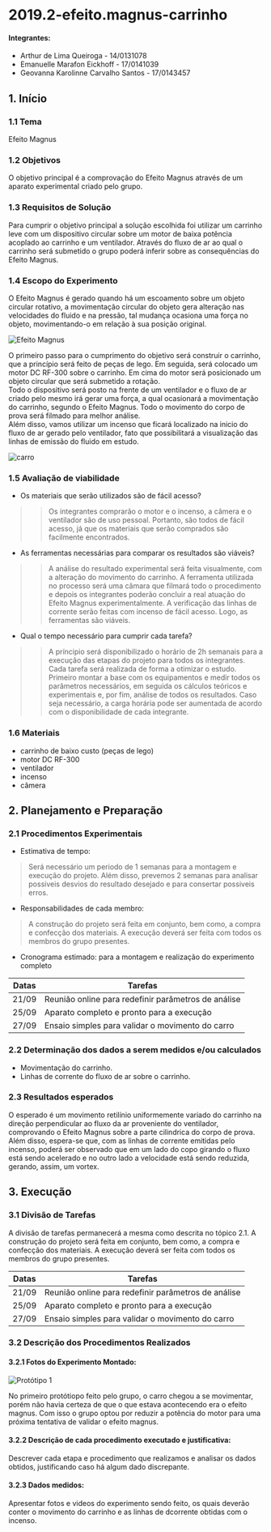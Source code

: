 # 2019.2-efeito.magnus-carrinho

#### Integrantes: 
* Arthur de Lima Queiroga - 14/0131078
* Emanuelle Marafon Eickhoff - 17/0141039
* Geovanna Karolinne Carvalho Santos - 17/0143457

## 1. Início

### 1.1 Tema  
Efeito Magnus

### 1.2 Objetivos

 O objetivo principal é a comprovação do Efeito Magnus através de um aparato experimental criado pelo grupo.

### 1.3 Requisitos de Solução

 Para cumprir o objetivo principal a solução escolhida foi utilizar um carrinho leve com um dispositivo circular sobre um motor de baixa potência acoplado ao carrinho e um ventilador. Através do fluxo de ar ao qual o carrinho será submetido o grupo poderá inferir sobre as consequências do Efeito Magnus. 
 
 ### 1.4 Escopo do Experimento
 
  O Efeito Magnus é gerado quando há um escoamento sobre um objeto circular rotativo, a movimentação circular do objeto gera alteração nas velocidades do fluido e na pressão, tal mudança ocasiona uma força no objeto, movimentando-o em relação à sua posição original.
  
  ![Efeito Magnus](https://img2.gratispng.com/20180808/frf/kisspng-magnus-effect-lift-fluid-drag-force-baseball-physics-real-curves-and-dead-balls-5b6ad39464b8a7.6833949815337276364126.jpg)
  
  O primeiro passo para o cumprimento do objetivo será construir o carrinho, que a princípio será feito de peças de lego. Em seguida, será colocado um motor DC RF-300 sobre o carrinho. Em cima do motor será posicionado um objeto circular que será submetido a rotação.  
  Todo o dispositivo será posto na frente de um ventilador e o fluxo de ar criado pelo mesmo irá gerar uma força, a qual ocasionará a movimentação do carrinho, segundo o Efeito Magnus. Todo o movimento do corpo de prova será filmado para melhor análise.  
  Além disso, vamos utilizar um incenso que ficará localizado na inicio do fluxo de ar gerado pelo ventilador, fato que possibilitará a visualização das linhas de emissão do fluido em estudo.
  
  ![carro](https://user-images.githubusercontent.com/54364084/65377090-0e92c300-dc7e-11e9-99bd-3d595f86fec7.png)
  
### 1.5 Avaliação de viabilidade
* Os materiais que serão utilizados são de fácil acesso?
>>Os integrantes comprarão o motor e o incenso, a câmera e o ventilador são de uso pessoal. Portanto, são todos de fácil acesso, já que os materiais que serão comprados são facilmente encontrados.
* As ferramentas necessárias para comparar os resultados são viáveis?  
>>A análise do resultado experimental será feita visualmente, com a alteração do movimento do carrinho. A ferramenta utilizada no processo será uma câmara que filmará todo o procedimento e depois os integrantes poderão concluir a real atuação do Efeito Magnus experimentalmente. A verificação das linhas de corrente serão feitas com incenso de fácil acesso. Logo, as ferramentas são viáveis.  
* Qual o tempo necessário para cumprir cada tarefa?
>>A príncipio será disponibilizado o horário de 2h semanais para a execução das etapas do projeto para todos os integrantes. Cada tarefa será realizada de forma a otimizar o estudo. Primeiro montar a base com os equipamentos e medir todos os parâmetros necessários, em seguida os cálculos teóricos e experimentais e, por fim, análise de todos os resultados. Caso seja necessário, a carga horária pode ser aumentada de acordo com o disponibilidade de cada integrante. 

### 1.6 Materiais 
* carrinho de baixo custo (peças de lego)
* motor DC RF-300
* ventilador
* incenso
* câmera


## 2. Planejamento e Preparação
### 2.1 Procedimentos Experimentais

* Estimativa de tempo:
>Será necessário um periodo de 1 semanas para a montagem e execução do projeto. Além disso, prevemos 2 semanas para analisar possiveis desvios do resultado desejado e para consertar possiveis erros.
 
* Responsabilidades de cada membro:
>A construção do projeto será feita em conjunto, bem como, a compra e confecção dos materiais. A execução deverá ser feita com todos os membros do grupo presentes.

* Cronograma estimado: para a montagem e realização do experimento completo

Datas | Tarefas
------|--------
21/09 | Reunião online para redefinir parâmetros de análise
25/09 | Aparato completo e pronto para a execução
27/09 | Ensaio simples para validar o movimento do carro


### 2.2 Determinação dos dados a serem medidos e/ou calculados

* Movimentação do carrinho.
* Linhas de corrente do fluxo de ar sobre o carrinho.

### 2.3 Resultados esperados 

<p> O esperado é um movimento retilínio uniformemente variado do carrinho na direção perpendicular ao fluxo da ar proveniente do ventilador, comprovando o Efeito Magnus sobre a parte cilindrica do corpo de prova. Além disso, espera-se que, com as linhas de corrente emitidas pelo incenso, poderá ser observado que em um lado do copo girando o fluxo está sendo acelerado e no outro lado a velocidade está sendo reduzida, gerando, assim, um vortex.</p>  

## 3. Execução

### 3.1 Divisão de Tarefas  

</p> A divisão de tarefas permanecerá a mesma como descrita no tópico 2.1. A construção do projeto será feita em conjunto, bem como, a compra e confecção dos materiais. A execução deverá ser feita com todos os membros do grupo presentes.</p>

Datas | Tarefas
------|--------
21/09 | Reunião online para redefinir parâmetros de análise
25/09 | Aparato completo e pronto para a execução
27/09 | Ensaio simples para validar o movimento do carro

### 3.2 Descrição dos Procedimentos Realizados

#### 3.2.1 Fotos do Experimento Montado:
![Protótipo 1](https://github.com/laboratorio-de-dinamica-dos-fluidos/2019.2-grupo789/blob/master/IMG_5175.jpg)

</p> No primeiro protótiopo feito pelo grupo, o carro chegou a se movimentar, porém não havia certeza de que o que estava acontecendo era o efeito magnus. Com isso o grupo optou por reduzir a potência do motor para uma próxima tentativa de validar o efeito magnus.</p>

#### 3.2.2 Descrição de cada procedimento executado e justificativa:

</p> Descrever cada etapa e procedimento que realizamos e analisar os dados obtidos, justificando caso há algum dado discrepante.</p>

#### 3.2.3 Dados medidos:

</p> Apresentar fotos e videos do experimento sendo feito, os quais deverão conter o movimento do carrinho e as linhas de dcorrente obtidas com o incenso.</p>



